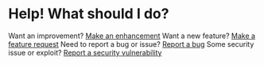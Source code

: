 # Help! What should I do?

Want an improvement? [Make an enhancement](https://github.com/Tech-TTGames/Tickets-Plus/issues/new?assignees=&labels=Type%3A+Enhancement%2CStatus%3A+New&template=enhancement.yaml&title=%5BEnhancement%5D%3A+)
Want a new feature? [Make a feature request](https://github.com/Tech-TTGames/Tickets-Plus/issues/new?assignees=&labels=Type%3A+Feature%2CStatus%3A+New&template=feature.yaml&title=%5BFeature%5D%3A+)
Need to report a bug or issue? [Report a bug](https://github.com/Tech-TTGames/Tickets-Plus/issues/new?assignees=&labels=Type%3A+Bug%2CStatus%3A+Needs+Triage&template=issue.yaml&title=%5BBug%5D%3A+)
Some security issue or exploit? [Report a security vulnerability](https://github.com/Tech-TTGames/Tickets-Plus/security/advisories/new)
